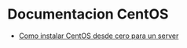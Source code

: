 # Documentacion CentOS 


* [Como instalar CentOS desde cero para un server](guia/comoinstalarcentos.rst)
